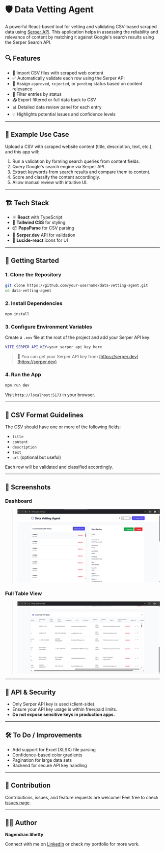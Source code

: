 # 🛡️ Data Vetting Agent

A powerful React-based tool for vetting and validating CSV-based scraped data using [Serper API](https://serper.dev). This application helps in assessing the reliability and relevance of content by matching it against Google's search results using the Serper Search API.

## 🔍 Features

- 📁 Import CSV files with scraped web content
- ✅ Automatically validate each row using the Serper API
- 🧠 Assign `approved`, `rejected`, or `pending` status based on content relevance
- 🔄 Filter entries by status
- 📤 Export filtered or full data back to CSV
- 📊 Detailed data review panel for each entry
- 💡 Highlights potential issues and confidence levels

---

## 🧪 Example Use Case

Upload a CSV with scraped website content (title, description, text, etc.), and this app will:

1. Run a validation by forming search queries from content fields.
2. Query Google's search engine via Serper API.
3. Extract keywords from search results and compare them to content.
4. Score and classify the content accordingly.
5. Allow manual review with intuitive UI.

---

## 🏗️ Tech Stack

- ⚛️ **React** with TypeScript
- 🎨 **Tailwind CSS** for styling
- 📦 **PapaParse** for CSV parsing
- 🔎 **Serper.dev** API for validation
- 🧱 **Lucide-react** icons for UI

---

## 🚀 Getting Started

### 1. Clone the Repository

```bash
git clone https://github.com/your-username/data-vetting-agent.git
cd data-vetting-agent
````

### 2. Install Dependencies

```bash
npm install
```

### 3. Configure Environment Variables

Create a `.env` file at the root of the project and add your Serper API key:

```bash
VITE_SERPER_API_KEY=your_serper_api_key_here
```

> 🔐 You can get your Serper API key from [https://serper.dev](https://serper.dev)

### 4. Run the App

```bash
npm run dev
```

Visit `http://localhost:5173` in your browser.

---

## 📁 CSV Format Guidelines

The CSV should have one or more of the following fields:

* `title`
* `content`
* `description`
* `text`
* `url` (optional but useful)

Each row will be validated and classified accordingly.

---

## 📸 Screenshots

### Dashboard

> ![Displays count of approved, rejected, and pending data](https://github.com/Scorpian1910/Vetting-Agent/blob/main/project/public/assets/VettingAgentImg1.png?raw=true)

### Full Table View

> ![Easily export or manage all data with action buttons.](https://github.com/Scorpian1910/Vetting-Agent/blob/main/project/public/assets/VettingAgentImag2.png?raw=true)

---

## 🔐 API & Security

* Only Serper API key is used (client-side).
* Ensure your API key usage is within free/paid limits.
* **Do not expose sensitive keys in production apps.**

---

## 🛠️ To Do / Improvements

* Add support for Excel (XLSX) file parsing
* Confidence-based color gradients
* Pagination for large data sets
* Backend for secure API key handling

---

## 🤝 Contribution

Contributions, issues, and feature requests are welcome!
Feel free to check [issues page](https://github.com/your-username/data-vetting-agent/issues).

---

## 👨‍💻 Author

**Nagendran Shetty**

Connect with me on [LinkedIn](https://www.linkedin.com/) or check my portfolio for more work.

```


